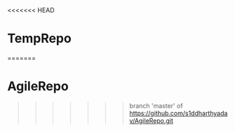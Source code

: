 <<<<<<< HEAD
# TempRepo
=======
# AgileRepo
>>>>>>> branch 'master' of https://github.com/s1ddharthyadav/AgileRepo.git
